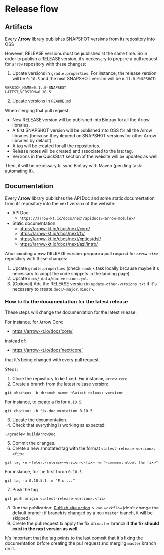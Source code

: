 # Release flow

## Artifacts

Every **Λrrow** library publishes SNAPSHOT versions from its repository into [OSS](https://oss.jfrog.org/artifactory/oss-snapshot-local/io/arrow-kt/)

However, RELEASE versions must be published at the same time. So in order to publish a RELEASE version, it's necessary to prepare a pull request for `arrow` repository with these changes:

1. Update versions in `gradle.properties`. For instance, the release version will be `0.10.5` and the next SNAPSHOT version will be `0.11.0-SNAPSHOT`:
```
VERSION_NAME=0.11.0-SNAPSHOT
LATEST_VERSION=0.10.5
```
2. Update versions in `README.md`

When merging that pull request:

* New RELEASE version will be published into Bintray for all the Arrow libraries.
* A first SNAPSHOT version will be published into OSS for all the Arrow libraries (because they depend on SNAPSHOT versions for other Arrow libraries by default).
* A tag will be created for all the repositories.
* Release notes will be created and associated to the last tag.
* Versions in the QuickStart section of the website will be updated as well.

Then, it will be necessary to sync Bintray with Maven (pending task: automating it).

## Documentation

Every **Λrrow** library publishes the API Doc and some static documentation from its repository into the next version of the website:

* API Doc:
    * `https://arrow-kt.io/docs/next/apidocs/<arrow-module>/`
* Static documentation:
    * https://arrow-kt.io/docs/next/core/
    * https://arrow-kt.io/docs/next/fx/
    * https://arrow-kt.io/docs/next/optics/dsl/
    * https://arrow-kt.io/docs/next/aql/intro/

After creating a new RELEASE version, prepare a pull request for `arrow-site` repository with these changes:

1. Update `gradle.properties` (check `runAnk` task locally because maybe it's necessary to adapt the code snippets in the landing page).
2. Update `docs/_data/doc-versions.yml`.
3. (Optional) Add the RELEASE version in `update-other-versions.txt` if it's necessary to create `docs/<major.minor>`.

### How to fix the documentation for the latest release

These steps will change the documentation for the latest release.

For instance, for Arrow Core:

* https://arrow-kt.io/docs/core/

instead of:

* https://arrow-kt.io/docs/next/core/

that it's being changed with every pull request.

Steps:

1. Clone the repository to be fixed. For instance, `arrow-core`.
2. Create a branch from the latest release version:
```
git checkout -b <branch-name> <latest-release-version>
```
For instance, to create a fix for `0.10.5`:
```
git checkout -b fix-documentation 0.10.5
```
3. Update the documentation.
4. Check that everything is working as expected:
```
-/gradlew buildArrowDoc
```
5. Commit the changes.
6. Create a new annotated tag with the format `<latest-release-version>.<fix>`:
```
git tag -a <latest-release-version>.<fix> -m "<comment about the fix>"
```
For instance, for the first fix on `0.10.5`:
```
git tag -a 0.10.5.1 -m "Fix ..."
```
7. Push the tag
```
git push origin <latest-release-version>.<fix>
```
8. Run the publication: [Publish site action](https://github.com/arrow-kt/arrow-site/actions?query=workflow%3A%22Publish+site%22) > `Run workflow` (don't change the default branch; if branch is changed by a non `master` branch, it will be skipped)
9. Create the pull request to apply the fix on `master` branch **if the fix should exist in the next version as well**.

It's important that the tag points to the last commit that it's fixing the documentation before creating the pull request and merging `master` branch on it.

